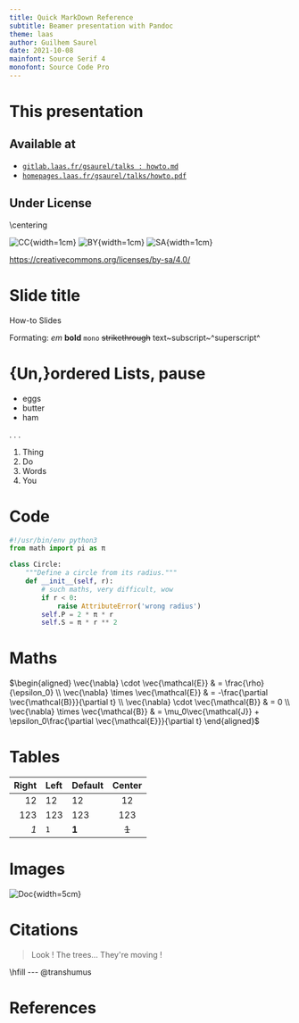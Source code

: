 ```yaml
---
title: Quick MarkDown Reference
subtitle: Beamer presentation with Pandoc
theme: laas
author: Guilhem Saurel
date: 2021-10-08
mainfont: Source Serif 4
monofont: Source Code Pro
---
```


# This presentation

## Available at

- [`gitlab.laas.fr/gsaurel/talks : howto.md`](https://gitlab.laas.fr/gsaurel/talks/-/blob/main/howto.md)
- [`homepages.laas.fr/gsaurel/talks/howto.pdf`](https://homepages.laas.fr/gsaurel/talks/howto.pdf)

## Under License

\centering

![CC](media/cc.png){width=1cm}
![BY](media/by.png){width=1cm}
![SA](media/sa.png){width=1cm}

<https://creativecommons.org/licenses/by-sa/4.0/>


# Slide title

How-to Slides

Formating: *em* **bold** `mono` ~~strikethrough~~
text~subscript~^superscript^

# {Un,}ordered Lists, pause

- eggs
- butter
- ham

. . .

1. Thing
2. Do
3. Words
4. You

# Code
```python
#!/usr/bin/env python3
from math import pi as π

class Circle:
    """Define a circle from its radius."""
    def __init__(self, r):
        # such maths, very difficult, wow
        if r < 0:
            raise AttributeError('wrong radius')
        self.P = 2 * π * r
        self.S = π * r ** 2
```

# Maths

$\begin{aligned}
\vec{\nabla} \cdot  \vec{\mathcal{E}} & = \frac{\rho}{\epsilon_0} \\
\vec{\nabla} \times \vec{\mathcal{E}} & = -\frac{\partial \vec{\mathcal{B}}}{\partial t} \\
\vec{\nabla} \cdot  \vec{\mathcal{B}} & = 0 \\
\vec{\nabla} \times \vec{\mathcal{B}} & = \mu_0\vec{\mathcal{J}} + \epsilon_0\frac{\partial \vec{\mathcal{E}}}{\partial t}
\end{aligned}$

# Tables

| Right | Left | Default | Center |
|------:|:-----|---------|:------:|
|   12  |  12  |    12   |    12  |
|  123  |  123 |   123   |   123  |
|  *1*  |  `1` |  **1**  |  ~~1~~ |

# Images

![Doc](media/doc.jpg){width=5cm}

# Citations

> Look ! The trees… They're moving !

\hfill --- @transhumus

# References
